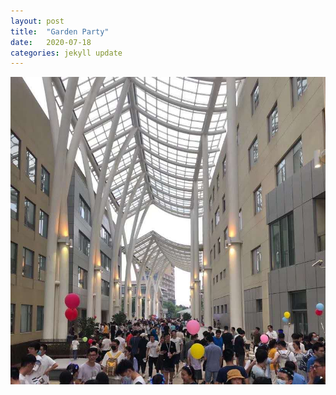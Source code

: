 ```yaml
---
layout: post
title:  "Garden Party"
date:   2020-07-18
categories: jekyll update
---
```

![gardenParty](/gardenParty.jpg)
